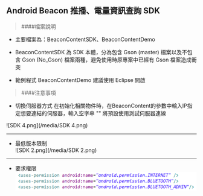 ## Android Beacon 推播、電量資訊查詢 SDK

> ####檔案說明

* 主要檔案為：BeaconContentSDK、BeaconContentDemo

* BeaconContentSDK 為 SDK 本體，分為包含 Gson (master) 檔案以及不包含 Gson (No_Gson) 檔案兩種，避免使用時原專案中已經有 Gson 檔案造成衝突

* 範例程式 BeaconContentDemo 建議使用 Eclipse 開啟

> ####注意事項

* 切換伺服器方式
在初始化相關物件時，在BeaconContent的參數中輸入IP指定想要連結的伺服器，輸入空字串 "" 將預設使用測試伺服器連線


![SDK 4.png](/media/SDK 4.png)  

---

* 最低版本限制  
![SDK 2.png](/media/SDK 2.png)  

---

* 要求權限  
![SDK_3.png](/media/SDK_3.png)
